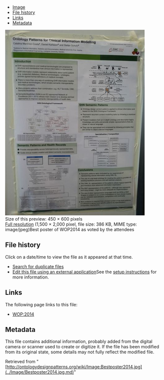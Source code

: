 * [Image](../Image/Bestposter2014.jpg.md#file)
* [File history](../Image/Bestposter2014.jpg.md#filehistory)
* [Links](../Image/Bestposter2014.jpg.md#filelinks)
* [Metadata](../Image/Bestposter2014.jpg.md#metadata)

[![Image:Bestposter2014.jpg](../images/thumb/b/bb/Bestposter2014.jpg/450px-Bestposter2014.jpg)](../../images/b/bb/Bestposter2014.jpg)  
Size of this preview: 450 × 600 pixels  
[Full resolution](../../images/b/bb/Bestposter2014.jpg)‎ (1,500 × 2,000 pixel, file size: 386 KB, MIME type: image/jpeg)Best poster of WOP2014 as voted by the attendees




## File history

Click on a date/time to view the file as it appeared at that time.



  
* [Search for duplicate files](http://ontologydesignpatterns.org/wiki/Special:FileDuplicateSearch/Bestposter2014.jpg "Special:FileDuplicateSearch/Bestposter2014.jpg")
* [Edit this file using an external application](http://ontologydesignpatterns.org/wiki/index.php?title=Image:Bestposter2014.jpg&action=edit&externaledit=true&mode=file "Image:Bestposter2014.jpg")See the [setup instructions](http://www.mediawiki.org/wiki/Manual:External_editors "http://www.mediawiki.org/wiki/Manual:External_editors") for more information.

## Links



The following page links to this file:


* [WOP:2014](../WOP/2014.md "WOP:2014")

## Metadata


This file contains additional information, probably added from the digital camera or scanner used to create or digitize it.
If the file has been modified from its original state, some details may not fully reflect the modified file.




Retrieved from "[http://ontologydesignpatterns.org/wiki/Image:Bestposter2014.jpg](../Image/Bestposter2014.jpg.md)"